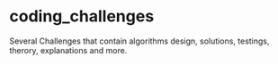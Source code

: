 # coding_challenges
Several Challenges that contain algorithms design, solutions, testings, therory, explanations and more.
